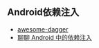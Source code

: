 Android依赖注入
---

* [awesome-dagger](https://github.com/andyiac/awesome-dagger)
* [聊聊 Android 中的依赖注入](http://android.jobbole.com/82386/)
